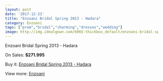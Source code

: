 ```yaml
---
layout: post
date: '2017-12-23'
title: "Enzoani Bridal Spring 2013 - Hadara"
category: Enzoani
tags: ["prom","bridal","charming","dresses","wedding"]
image: http://img.idealgown.com/6065-thickbox_default/enzoani-bridal-spring-2013-hadara.jpg
---
```

Enzoani Bridal Spring 2013 - Hadara

On Sales: **$271.995**
<a href="https://www.idealgown.com/en/enzoani/2623-enzoani-bridal-spring-2013-hadara.html"><amp-img layout="responsive" width="600" height="600" src="//img.idealgown.com/6065-thickbox_default/enzoani-bridal-spring-2013-hadara.jpg" alt="Enzoani Bridal Spring 2013 - Hadara 0" /></a>
<a href="https://www.idealgown.com/en/enzoani/2623-enzoani-bridal-spring-2013-hadara.html"><amp-img layout="responsive" width="600" height="600" src="//img.idealgown.com/6064-thickbox_default/enzoani-bridal-spring-2013-hadara.jpg" alt="Enzoani Bridal Spring 2013 - Hadara 1" /></a>

Buy it: [Enzoani Bridal Spring 2013 - Hadara](https://www.idealgown.com/en/enzoani/2623-enzoani-bridal-spring-2013-hadara.html "Enzoani Bridal Spring 2013 - Hadara")

View more: [Enzoani](https://www.idealgown.com/en/32-enzoani "Enzoani")